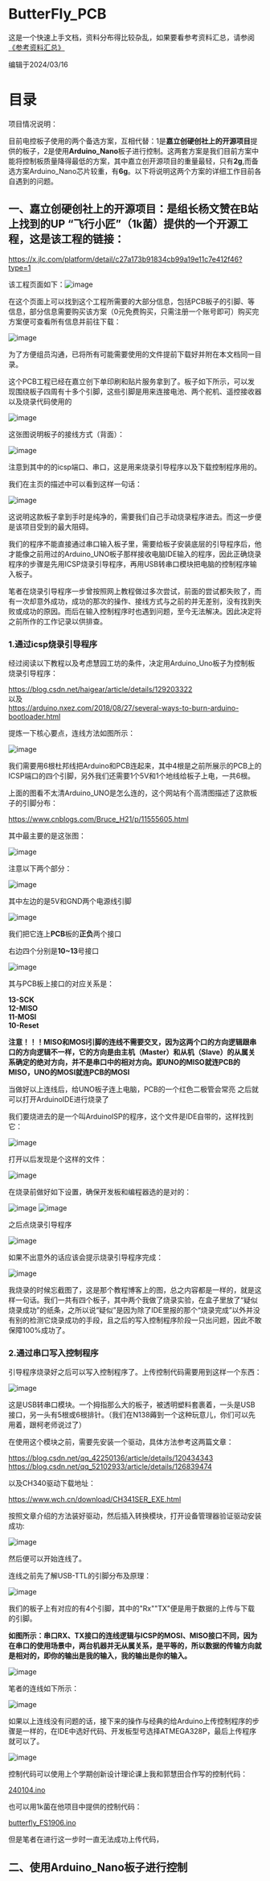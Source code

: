 # ButterFly_PCB

这是一个快速上手文档，资料分布得比较杂乱，如果要看参考资料汇总，请参阅   [《参考资料汇总》](资料汇总.md)       

编辑于2024/03/16

# 目录

项目情况说明：

目前电控板子使用的两个备选方案，互相代替：1是**嘉立创硬创社上的开源项目**提供的板子，2是使用**Arduino_Nano**板子进行控制。这两套方案是我们目前方案中能将控制板质量降得最低的方案，其中嘉立创开源项目的重量最轻，只有**2g**,而备选方案Arduino_Nano芯片较重，有**6g**。以下将说明这两个方案的详细工作目前各自遇到的问题。

## 一、嘉立创硬创社上的开源项目：是组长杨文赞在B站上找到的UP “飞行小匠”（1k菌）提供的一个开源工程，这是该工程的链接：

https://x.jlc.com/platform/detail/c27a173b91834cb99a19e11c7e412f46?type=1

该工程页面如下：![image](Image/1.png)

在这个页面上可以找到这个工程所需要的大部分信息，包括PCB板子的引脚、等信息，部分信息需要购买该方案（0元免费购买，只需注册一个账号即可）购买完方案便可查看所有信息并前往下载：

![image](Image/2.png)

为了方便组员沟通，已将所有可能需要使用的文件提前下载好并附在本文档同一目录。

这个PCB工程已经在嘉立创下单印刷和贴片服务拿到了。板子如下所示，可以发现围绕板子四周有十多个引脚，这些引脚是用来连接电池、两个舵机、遥控接收器以及烧录代码使用的

![image](Image/PCB.png)

这张图说明板子的接线方式（背面）：

![image](Image/PCB2.png)


注意到其中的的icsp端口、串口，这是用来烧录引导程序以及下载控制程序用的。

我们在主页的描述中可以看到这样一句话：

![image](Image/3.png)

这说明这款板子拿到手时是纯净的，需要我们自己手动烧录程序进去。而这一步便是该项目受到的最大阻碍。

我们的程序不能直接通过串口输入板子里，需要给板子安装底层的引导程序后，他才能像之前用过的Arduino_UNO板子那样接收电脑IDE输入的程序，因此正确烧录程序的步骤是先用ICSP烧录引导程序，再用USB转串口模块把电脑的控制程序输入板子。

笔者在烧录引导程序一步曾按照网上教程做过多次尝试，前面的尝试都失败了，而有一次却意外成功，成功的那次的操作、接线方式与之前的并无差别，没有找到失败或成功的原因。而后在输入控制程序时也遇到问题，至今无法解决。因此决定将之前所作的工作记录以供排查。

### 1.通过icsp烧录引导程序

经过阅读以下教程以及考虑慧园工坊的条件，决定用Arduino_Uno板子为控制板烧录引导程序：

https://blog.csdn.net/haigear/article/details/129203322     
以及        
https://arduino.nxez.com/2018/08/27/several-ways-to-burn-arduino-bootloader.html

提炼一下核心要点，连线方法如图所示：

![image](Image/PC-Arduino-PCB.png)

我们需要用6根杜邦线把Arduino和PCB连起来，其中4根是之前所展示的PCB上的ICSP端口的四个引脚，另外我们还需要1个5V和1个地线给板子上电，一共6根。

上面的图看不太清Arduino_UNO是怎么连的，这个网站有个高清图描述了这款板子的引脚分布：

https://www.cnblogs.com/Bruce_H21/p/11555605.html

其中最主要的是这张图：

![image](Image/Arduino_Uno.png)

注意以下两个部分：

![image](Image/4.png)

其中左边的是5V和GND两个电源线引脚

![image](Image/6.png)

我们把它连上**PCB**板的**正负**两个接口

右边四个分别是**10~13**号接口

![image](Image/5.png)

其与PCB板上接口的对应关系是：

**13-SCK**   
**12-MISO**   
**11-MOSI**     
**10-Reset**  

**注意！！！MISO和MOSI引脚的连线不需要交叉，因为这两个口的方向逻辑跟串口的方向逻辑不一样，它的方向是由主机（Master）和从机（Slave）的从属关系确定的绝对方向，并不是串口中的相对方向。即UNO的MISO就连PCB的MISO，UNO的MOSI就连PCB的MOSI**

当做好以上连线后，给UNO板子连上电脑，PCB的一个红色二极管会常亮
之后就可以打开ArduinoIDE进行烧录了

我们要烧进去的是一个叫ArduinoISP的程序，这个文件是IDE自带的，这样找到它：

![image](Image/ISP_Path.png)

打开以后发现是个这样的文件：

![image](Image/Arduino_ISP.png)

在烧录前做好如下设置，确保开发板和编程器选的是对的：

![image](Image/7.png)
![image](Image/9.png)

 之后点烧录引导程序

 ![image](Image/8.png)

如果不出意外的话应该会提示烧录引导程序完成：

 ![image](Image/10.png)

我烧录的时候忘截图了，这是那个教程博客上的图，总之内容都是一样的，就是这样一句话。我们一共有四个板子，其中两个我做了烧录实验，在盒子里放了“疑似烧录成功”的纸条，之所以说“疑似”是因为除了IDE里报的那个“烧录完成”以外并没有别的检测它烧录成功的手段，且之后的写入控制程序阶段一只出问题，因此不敢保障100%成功了。

### 2.通过串口写入控制程序

引导程序烧录好之后可以写入控制程序了。上传控制代码需要用到这样一个东西：

 ![image](Image/USB-TTL.png)

 这是USB转串口模块。一个拇指那么大的板子，被透明塑料套裹着，一头是USB接口，另一头有5根或6根排针。（我们在N138薅到一个这种玩意儿，你们可以先用着，跟柯老师说过了）

在使用这个模块之前，需要先安装一个驱动，具体方法参考这两篇文章：

https://blog.csdn.net/qq_42250136/article/details/120434343     
https://blog.csdn.net/qq_52102933/article/details/126839474

以及CH340驱动下载地址：

https://www.wch.cn/download/CH341SER_EXE.html

按照文章介绍的方法装好驱动，然后插入转换模块，打开设备管理器验证驱动安装成功:

![image](Image/CH340.png)

然后便可以开始连线了。

连线之前先了解USB-TTL的引脚分布及原理：

![image](Image/USB-TTL2.png)

我们的板子上有对应的有4个引脚，其中的"Rx""TX"便是用于数据的上传与下载的引脚。

**如图所示：串口RX、TX接口的连线逻辑与ICSP的MOSI、MISO接口不同，因为在串口的使用场景中，两台机器并无从属关系，是平等的，所以数据的传输方向就是相对的，即你的输出是我的输入，我的输出是你的输入。**

![image](Image/RXTX.png)

笔者的连线如下所示：

![image](Image/PC-USB-TTL-PCB.png)

如果以上连线没有问题的话，接下来的操作与经典的给Arduino上传控制程序的步骤是一样的，在IDE中选好代码、开发板型号选择ATMEGA328P，最后上传程序就可以了。

![image](Image/11.png)

控制代码可以使用上个学期创新设计理论课上我和郭慧田合作写的控制代码：

[240104.ino](<Project Files/自己的控制代码/240104.ino>)

也可以用1k菌在他项目中提供的控制代码：

[butterfly_FS1906.ino](<Project Files/仿生蝴蝶&扑翼机控制板/Arduino源代码FS1906-v1.0/butterfly_FS1906.ino>)

但是笔者在进行这一步时一直无法成功上传代码，







## 二、使用Arduino_Nano板子进行控制



















